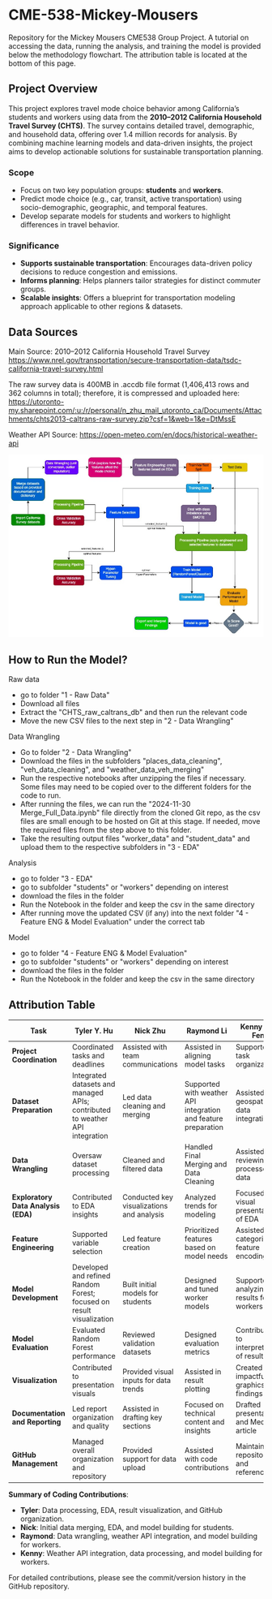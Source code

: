 # CME-538-Mickey-Mousers
Repository for the Mickey Mousers CME538 Group Project. A tutorial on accessing the data, running the analysis, and training the model is provided below the methodology flowchart. The attribution table is located at the bottom of this page.

## Project Overview

This project explores travel mode choice behavior among California’s students and workers using data from the **2010–2012 California Household Travel Survey (CHTS)**. The survey contains detailed travel, demographic, and household data, offering over 1.4 million records for analysis. By combining machine learning models and data-driven insights, the project aims to develop actionable solutions for sustainable transportation planning.

### **Scope**
- Focus on two key population groups: **students** and **workers**.
- Predict mode choice (e.g., car, transit, active transportation) using socio-demographic, geographic, and temporal features.
- Develop separate models for students and workers to highlight differences in travel behavior.

### **Significance**
- **Supports sustainable transportation**: Encourages data-driven policy decisions to reduce congestion and emissions.
- **Informs planning**: Helps planners tailor strategies for distinct commuter groups.
- **Scalable insights**: Offers a blueprint for transportation modeling approach applicable to other regions & datasets.

## Data Sources
Main Source:
2010–2012 California Household Travel Survey
https://www.nrel.gov/transportation/secure-transportation-data/tsdc-california-travel-survey.html

The raw survey data is 400MB in .accdb file format (1,406,413 rows and 362 columns in total); therefore, it is compressed and uploaded here:
https://utoronto-my.sharepoint.com/:u:/r/personal/n_zhu_mail_utoronto_ca/Documents/Attachments/chts2013-caltrans-raw-survey.zip?csf=1&web=1&e=DtMssE

Weather API Source:
https://open-meteo.com/en/docs/historical-weather-api

![image info](model_flowchart.jpg)

## How to Run the Model?
Raw data
- go to folder "1 - Raw Data"
- Download all files
- Extract the "CHTS_raw_caltrans_db" and then run the relevant code
- Move the new CSV files to the next step in "2 - Data Wrangling"

Data Wrangling
- Go to folder "2 - Data Wrangling"
- Download the files in the subfolders "places_data_cleaning", "veh_data_cleaning", and "weather_data_veh_merging"
- Run the respective notebooks after unzipping the files if necessary. Some files may need to be copied over to the different folders for the code to run.
- After running the files, we can run the "2024-11-30 Merge_Full_Data.ipynb" file directly from the cloned Git repo, as the csv files are small enough to be hosted on Git at this stage. If needed, move the required files from the step above to this folder.
- Take the resulting output files "worker_data" and "student_data" and upload them to the respective subfolders in "3 - EDA"

Analysis
- go to folder "3 - EDA"
- go to subfolder "students" or "workers" depending on interest
- download the files in the folder
- Run the Notebook in the folder and keep the csv in the same directory
- After running move the updated CSV (if any) into the next folder "4 - Feature ENG & Model Evaluation" under the correct tab
  
Model
- go to folder "4 - Feature ENG & Model Evaluation"
- go to subfolder "students" or "workers" depending on interest
- download the files in the folder
- Run the Notebook in the folder and keep the csv in the same directory



## Attribution Table

| **Task**                         | **Tyler Y. Hu**                    | **Nick Zhu**                              | **Raymond Li**                           | **Kenny Qiu Fen**                        |
|-----------------------------------|-------------------------------------|-------------------------------------------|------------------------------------------|------------------------------------------|
| **Project Coordination**          | Coordinated tasks and deadlines     | Assisted with team communications         | Assisted in aligning model tasks         | Supported task organization              |
| **Dataset Preparation**           | Integrated datasets and managed APIs; contributed to weather API integration | Led data cleaning and merging             | Supported with weather API integration and feature preparation       | Assisted with geospatial data integration|
| **Data Wrangling**                | Oversaw dataset processing          | Cleaned and filtered data                 | Handled Final Merging and Data Cleaning | Assisted with reviewing processed data   |
| **Exploratory Data Analysis (EDA)**| Contributed to EDA insights         | Conducted key visualizations and analysis | Analyzed trends for modeling             | Focused on visual presentation of EDA    |
| **Feature Engineering**           | Supported variable selection        | Led feature creation                      | Prioritized features based on model needs| Assisted with categorical feature encoding|
| **Model Development**             | Developed and refined Random Forest; focused on result visualization | Built initial models for students         | Designed and tuned worker models         | Supported in analyzing results for workers |
| **Model Evaluation**              | Evaluated Random Forest performance | Reviewed validation datasets              | Designed evaluation metrics              | Contributed to interpretation of results |
| **Visualization**                 | Contributed to presentation visuals | Provided visual inputs for data trends    | Assisted in result plotting              | Created impactful graphics for findings  |
| **Documentation and Reporting**   | Led report organization and quality | Assisted in drafting key sections         | Focused on technical content and insights| Drafted presentation and Medium article  |
| **GitHub Management**             | Managed overall organization and repository | Provided support for data upload          | Assisted with code contributions         | Maintained repository and references     |

**Summary of Coding Contributions**:
- **Tyler**: Data processing, EDA, result visualization, and GitHub organization.
- **Nick**: Initial data merging, EDA, and model building for students.
- **Raymond**: Data wrangling, weather API integration, and model building for workers.
- **Kenny**: Weather API integration, data processing, and model building for workers.

For detailed contributions, please see the commit/version history in the GitHub repository.

